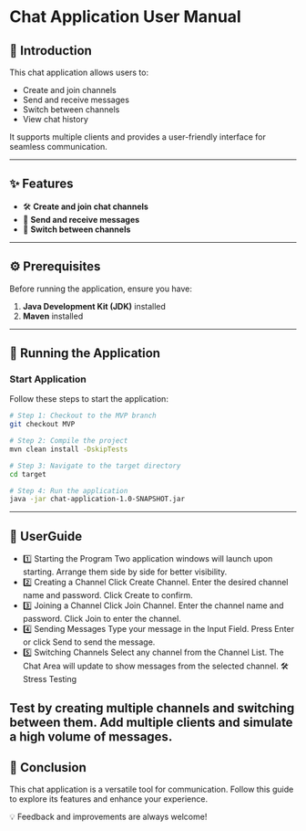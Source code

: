# **Chat Application User Manual**

## **📘 Introduction**
This chat application allows users to:
- Create and join channels
- Send and receive messages
- Switch between channels
- View chat history

It supports multiple clients and provides a user-friendly interface for seamless communication.

---

## **✨ Features**
- 🛠️ **Create and join chat channels**
- 📩 **Send and receive messages**
- 🔄 **Switch between channels**

---

## **⚙️ Prerequisites**
Before running the application, ensure you have:
1. **Java Development Kit (JDK)** installed
2. **Maven** installed

---

## **🚀 Running the Application**

### **Start Application**
Follow these steps to start the application:

```bash
# Step 1: Checkout to the MVP branch
git checkout MVP

# Step 2: Compile the project
mvn clean install -DskipTests

# Step 3: Navigate to the target directory
cd target

# Step 4: Run the application
java -jar chat-application-1.0-SNAPSHOT.jar

``` 
---
## **📖 UserGuide**


- 1️⃣ Starting the Program
Two application windows will launch upon starting.
Arrange them side by side for better visibility.
- 2️⃣ Creating a Channel
Click Create Channel.
Enter the desired channel name and password.
Click Create to confirm.
- 3️⃣ Joining a Channel
Click Join Channel.
Enter the channel name and password.
Click Join to enter the channel.
- 4️⃣ Sending Messages
Type your message in the Input Field.
Press Enter or click Send to send the message.
- 5️⃣ Switching Channels
Select any channel from the Channel List.
The Chat Area will update to show messages from the selected channel.
🛠️ Stress Testing

Test by creating multiple channels and switching between them.
Add multiple clients and simulate a high volume of messages.
---
## **🎯 Conclusion**


This chat application is a versatile tool for communication. Follow this guide to explore its features and enhance your experience.

💡 Feedback and improvements are always welcome!